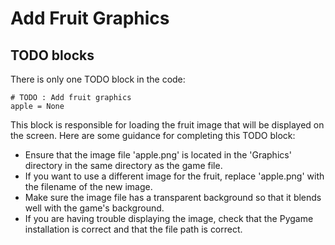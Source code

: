 # Add Fruit Graphics 
 
## TODO blocks
There is only one TODO block in the code:
```
# TODO : Add fruit graphics
apple = None
```
This block is responsible for loading the fruit image that will be displayed on the screen. Here are some guidance for completing this TODO block:

- Ensure that the image file 'apple.png' is located in the 'Graphics' directory in the same directory as the game file.
- If you want to use a different image for the fruit, replace 'apple.png' with the filename of the new image.
- Make sure the image file has a transparent background so that it blends well with the game's background.
- If you are having trouble displaying the image, check that the Pygame installation is correct and that the file path is correct.
